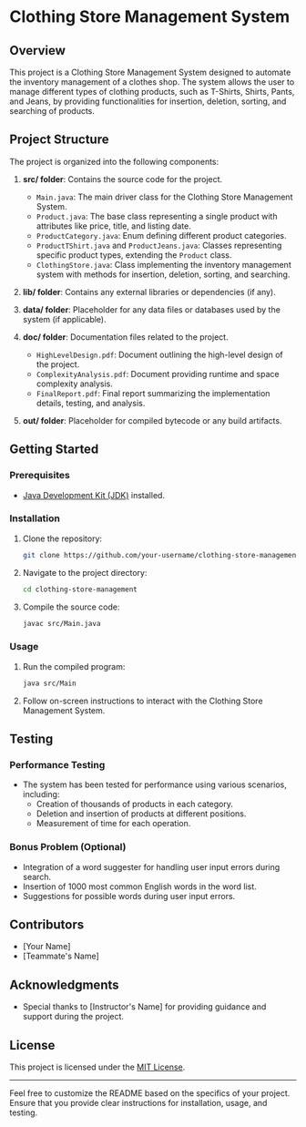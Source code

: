 # Clothing Store Management System

## Overview

This project is a Clothing Store Management System designed to automate the inventory management of a clothes shop. The system allows the user to manage different types of clothing products, such as T-Shirts, Shirts, Pants, and Jeans, by providing functionalities for insertion, deletion, sorting, and searching of products.

## Project Structure

The project is organized into the following components:

1. **src/ folder**: Contains the source code for the project.
   - `Main.java`: The main driver class for the Clothing Store Management System.
   - `Product.java`: The base class representing a single product with attributes like price, title, and listing date.
   - `ProductCategory.java`: Enum defining different product categories.
   - `ProductTShirt.java` and `ProductJeans.java`: Classes representing specific product types, extending the `Product` class.
   - `ClothingStore.java`: Class implementing the inventory management system with methods for insertion, deletion, sorting, and searching.

2. **lib/ folder**: Contains any external libraries or dependencies (if any).

3. **data/ folder**: Placeholder for any data files or databases used by the system (if applicable).

4. **doc/ folder**: Documentation files related to the project.
   - `HighLevelDesign.pdf`: Document outlining the high-level design of the project.
   - `ComplexityAnalysis.pdf`: Document providing runtime and space complexity analysis.
   - `FinalReport.pdf`: Final report summarizing the implementation details, testing, and analysis.

5. **out/ folder**: Placeholder for compiled bytecode or any build artifacts.

## Getting Started

### Prerequisites

- [Java Development Kit (JDK)](https://www.oracle.com/java/technologies/javase-downloads.html) installed.

### Installation

1. Clone the repository:

   ```bash
   git clone https://github.com/your-username/clothing-store-management.git
   ```

2. Navigate to the project directory:

   ```bash
   cd clothing-store-management
   ```

3. Compile the source code:

   ```bash
   javac src/Main.java
   ```

### Usage

1. Run the compiled program:

   ```bash
   java src/Main
   ```

2. Follow on-screen instructions to interact with the Clothing Store Management System.

## Testing

### Performance Testing

- The system has been tested for performance using various scenarios, including:
  - Creation of thousands of products in each category.
  - Deletion and insertion of products at different positions.
  - Measurement of time for each operation.

### Bonus Problem (Optional)

- Integration of a word suggester for handling user input errors during search.
- Insertion of 1000 most common English words in the word list.
- Suggestions for possible words during user input errors.

## Contributors

- [Your Name]
- [Teammate's Name]

## Acknowledgments

- Special thanks to [Instructor's Name] for providing guidance and support during the project.

## License

This project is licensed under the [MIT License](LICENSE).

---

Feel free to customize the README based on the specifics of your project. Ensure that you provide clear instructions for installation, usage, and testing.
